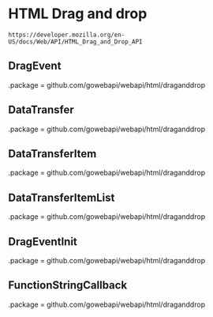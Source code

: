 # HTML Drag and drop

    https://developer.mozilla.org/en-US/docs/Web/API/HTML_Drag_and_Drop_API

## DragEvent

.package = github.com/gowebapi/webapi/html/draganddrop

## DataTransfer

.package = github.com/gowebapi/webapi/html/draganddrop

## DataTransferItem

.package = github.com/gowebapi/webapi/html/draganddrop

## DataTransferItemList

.package = github.com/gowebapi/webapi/html/draganddrop

## DragEventInit

.package = github.com/gowebapi/webapi/html/draganddrop

## FunctionStringCallback

.package = github.com/gowebapi/webapi/html/draganddrop
